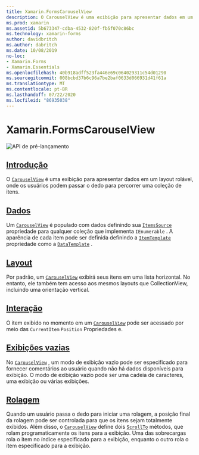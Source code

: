 ```yaml
---
title: Xamarin.FormsCarouselView
description: O CarouselView é uma exibição para apresentar dados em um layout rolável, onde os usuários podem passar a passar por uma coleção de itens.
ms.prod: xamarin
ms.assetid: 5b673347-cdba-4532-820f-fb5f070c86bc
ms.technology: xamarin-forms
author: davidbritch
ms.author: dabritch
ms.date: 10/08/2019
no-loc:
- Xamarin.Forms
- Xamarin.Essentials
ms.openlocfilehash: 40b918adff523fa446e69c064029311c54d01290
ms.sourcegitcommit: 008bcbd37b6c96a7be2baf0633d066931d41f61a
ms.translationtype: MT
ms.contentlocale: pt-BR
ms.lasthandoff: 07/22/2020
ms.locfileid: "86935038"
---
```

# <a name="xamarinforms-carouselview"></a>Xamarin.FormsCarouselView

![API de pré-lançamento](~/media/shared/preview.png "Esta API está atualmente em pré-lançamento")

## <a name="introduction"></a>[Introdução](introduction.md)

O [`CarouselView`](xref:Xamarin.Forms.CarouselView) é uma exibição para apresentar dados em um layout rolável, onde os usuários podem passar o dedo para percorrer uma coleção de itens.

## <a name="data"></a>[Dados](populate-data.md)

Um [`CarouselView`](xref:Xamarin.Forms.CarouselView) é populado com dados definindo sua [`ItemsSource`](xref:Xamarin.Forms.ItemsView.ItemsSource) propriedade para qualquer coleção que implementa `IEnumerable` . A aparência de cada item pode ser definida definindo a [`ItemTemplate`](xref:Xamarin.Forms.ItemsView.ItemTemplate) propriedade como a [`DataTemplate`](xref:Xamarin.Forms.DataTemplate) .

## <a name="layout"></a>[Layout](layout.md)

Por padrão, um [`CarouselView`](xref:Xamarin.Forms.CarouselView) exibirá seus itens em uma lista horizontal. No entanto, ele também tem acesso aos mesmos layouts que CollectionView, incluindo uma orientação vertical.

## <a name="interaction"></a>[Interação](interaction.md)

O item exibido no momento em um [`CarouselView`](xref:Xamarin.Forms.CarouselView) pode ser acessado por meio das `CurrentItem` `Position` Propriedades e.

## <a name="empty-views"></a>[Exibições vazias](emptyview.md)

No [`CarouselView`](xref:Xamarin.Forms.CarouselView) , um modo de exibição vazio pode ser especificado para fornecer comentários ao usuário quando não há dados disponíveis para exibição. O modo de exibição vazio pode ser uma cadeia de caracteres, uma exibição ou várias exibições.

## <a name="scrolling"></a>[Rolagem](scrolling.md)

Quando um usuário passa o dedo para iniciar uma rolagem, a posição final da rolagem pode ser controlada para que os itens sejam totalmente exibidos. Além disso, o [`CarouselView`](xref:Xamarin.Forms.CarouselView) define dois [`ScrollTo`](xref:Xamarin.Forms.ItemsView.ScrollTo*) métodos, que rolam programaticamente os itens para a exibição. Uma das sobrecargas rola o item no índice especificado para a exibição, enquanto o outro rola o item especificado para a exibição.

